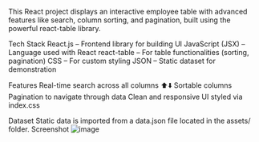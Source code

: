 This React project displays an interactive employee table with advanced features like search, column sorting, and pagination, built using the powerful react-table library.

Tech Stack React.js – Frontend library for building UI JavaScript (JSX) – Language used with React react-table – For table functionalities (sorting, pagination) CSS – For custom styling JSON – Static dataset for demonstration

Features Real-time search across all columns ⬆️⬇️ Sortable columns Pagination to navigate through data Clean and responsive UI styled via index.css

Dataset Static data is imported from a data.json file located in the assets/ folder.
Screenshot
![image](https://github.com/user-attachments/assets/3bf5e8aa-90d6-4f70-8064-1c5fc014e244)
